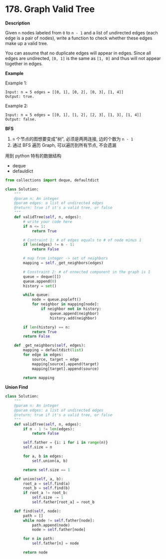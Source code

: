 # 178. Graph Valid Tree

**Description**

Given `n` nodes labeled from `0` to `n - 1` and a list of undirected edges (each edge is a pair of nodes), write a function to check whether these edges make up a valid tree.

You can assume that no duplicate edges will appear in edges. Since all edges are undirected, `[0, 1]` is the same as `[1, 0]` and thus will not appear together in edges.

**Example**

Example 1:

```
Input: n = 5 edges = [[0, 1], [0, 2], [0, 3], [1, 4]]
Output: true.
```

Example 2:

```
Input: n = 5 edges = [[0, 1], [1, 2], [2, 3], [1, 3], [1, 4]]
Output: false.
```

**BFS**

1. `n` 个节点的图想要变成"树", 必须是两两连接, 边的个数为 `n - 1`
2. 通过 BFS 遍历 Graph, 可以遍历到所有节点, 不会遗漏

用到 python 特有的数据结构

- deque
- defauldict

```python
from collections import deque, defaultdict

class Solution:
    """
    @param n: An integer
    @param edges: a list of undirected edges
    @return: true if it's a valid tree, or false
    """
    def validTree(self, n, edges):
        # write your code here
        if n <= 1:
            return True

        # Contraint 1: # of edges equals to # of node minus 1
        if len(edges) != n - 1:
            return False

        # map from integer -> set of neighbors
        mapping = self._get_neighbors(edges)

        # Constraint 2: # of onnected component in the graph is 1
        queue = deque([])
        queue.append(0)
        history = set()

        while queue:
            node = queue.popleft()
            for neighbor in mapping[node]:
                if neighbor not in history:
                    queue.append(neighbor)
                    history.add(neighbor)

        if len(history) == n:
            return True
        return False

    def _get_neighbors(self, edges):
        mapping = defaultdict(list)
        for edge in edges:
            source, target = edge
            mapping[source].append(target)
            mapping[target].append(source)

        return mapping
```

**Union Find**


```python
class Solution:
    """
    @param n: An integer
    @param edges: a list of undirected edges
    @return: true if it's a valid tree, or false
    """
    def validTree(self, n, edges):
        if n - 1 != len(edges):
            return False

        self.father = {i: i for i in range(n)}
        self.size = n

        for a, b in edges:
            self.union(a, b)

        return self.size == 1

    def union(self, a, b):
        root_a = self.find(a)
        root_b = self.find(b)
        if root_a != root_b:
            self.size -= 1
            self.father[root_a] = root_b

    def find(self, node):
        path = []
        while node != self.father[node]:
            path.append(node)
            node = self.father[node]

        for n in path:
            self.father[n] = node

        return node
```
